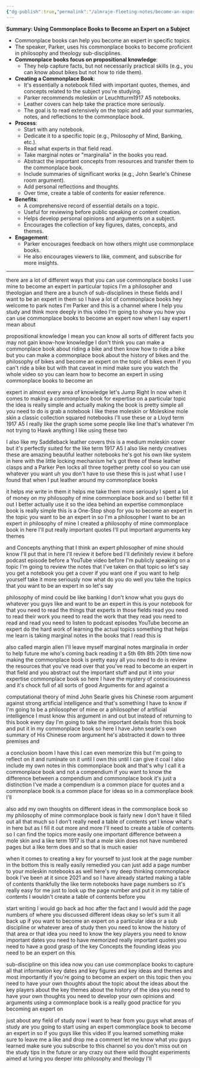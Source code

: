 ```yaml
---
{"dg-publish":true,"permalink":"/almraje-fleeting-notes/become-an-expert-in-almost-any-subject-using-commonplace-books-philosopher-explains-you-tube/"}
---
```



**Summary: Using Commonplace Books to Become an Expert on a Subject**
  
- Commonplace books can help you become an expert in specific topics.
- The speaker, Parker, uses his commonplace books to become proficient in philosophy and theology sub-disciplines.
- **Commonplace books focus on propositional knowledge**:
  - They help capture facts, but not necessarily practical skills (e.g., you can know about bikes but not how to ride them).
- **Creating a Commonplace Book**:
  - It's essentially a notebook filled with important quotes, themes, and concepts related to the subject you're studying.
  - Parker recommends moleskin or Leuchtturm1917 A5 notebooks. 
  - Leather covers can help take the practice more seriously.
  - The goal is to read extensively on the topic and add your summaries, notes, and reflections to the commonplace book.
- **Process**:
  - Start with any notebook.
  - Dedicate it to a specific topic (e.g., Philosophy of Mind, Banking, etc.).
  - Read what experts in that field read.
  - Take marginal notes or "marginalia" in the books you read.
  - Abstract the important concepts from resources and transfer them to the commonplace book.
  - Include summaries of significant works (e.g., John Searle's Chinese room argument).
  - Add personal reflections and thoughts.
  - Over time, create a table of contents for easier reference.
- **Benefits**:
  - A comprehensive record of essential details on a topic.
  - Useful for reviewing before public speaking or content creation.
  - Helps develop personal opinions and arguments on a subject.
  - Encourages the collection of key figures, dates, concepts, and themes.
- **Engagement**:
  - Parker encourages feedback on how others might use commonplace books.
  - He also encourages viewers to like, comment, and subscribe for more insights.

------

there are a lot of different ways that you can use commonplace books I use mine to become an expert in particular topics I'm a philosopher and theologian and there are a bunch of sub-disciplines in these fields and I want to be an expert in them so I have a lot of commonplace books hey welcome to park notes I'm Parker and this is a channel where I help you study and think more deeply in this video I'm going to show you how you can use commonplace books to become an expert now when I say expert I mean about

propositional knowledge I mean you can know all sorts of different facts you may not gain know-how knowledge I don't think you can make a commonplace book about riding a bike and then know how to ride a bike but you can make a commonplace book about the history of bikes and the philosophy of bikes and become an expert on the topic of bikes even if you can't ride a bike but with that caveat in mind make sure you watch the whole video so you can learn how to become an expert in using commonplace books to become an

expert in almost every area of knowledge let's Jump Right In now when it comes to making a commonplace book for expertise on a particular topic the idea is really simple and actually making the book is pretty simple all you need to do is grab a notebook I like these moleskin or Moleskine mole skin a classic collection squared notebooks I'll use these or a Lloyd term 1917 A5 I really like the graph some some people like line that's whatever I'm not trying to Hawk anything I like using these two

I also like my Saddleback leather covers this is a medium moleskin cover but it's perfectly suited for the like term 1917 A5 I also like nerdy creatives these are amazing beautiful leather notebooks he's got his own like system in here with the little locking mechanism he's got three of these leather clasps and a Parker Pen locks all three together pretty cool so you can use whatever you want uh you don't have to use these this is just what I use I found that when I put leather around my commonplace books

it helps me write in them it helps me take them more seriously I spent a lot of money on my philosophy of mine commonplace book and so I better fill it out I better actually use it so the idea behind an expertise commonplace book is really simple this is a One-Stop shop for you to become an expert in the topic you want to be an expert in so I'm a philosopher I want to be an expert in philosophy of mine I created a philosophy of mine commonplace book in here I'll put really important quotes I'll put important arguments key themes

and Concepts anything that I think an expert philosopher of mine should know I'll put that in here I'll review it before bed I'll definitely review it before podcast episode before a YouTube video before I'm publicly speaking on a topic I'm going to review the notes that I've taken on that topic so let's say you get a notebook you get a cover if you want one if you want to help yourself take it more seriously now what do you do well you take the topics that you want to be an expert in so let's say

philosophy of mind could be like banking I don't know what you guys do whatever you guys like and want to be an expert in this is your notebook for that you need to read the things that experts in those fields read you need to read their work you need to read the work that they read you need to read and read you need to listen to podcast episodes YouTube become an expert do the hard work of learning the actual topics something that helps me learn is taking marginal notes in the books that I read this is

also called margin alien I'll leave myself marginal notes marginalia in order to help future me who's coming back reading it a 5th 6th 8th 20th time now making the commonplace book is pretty easy all you need to do is review the resources that you've read over that you've read to become an expert in that field and you abstract out the important stuff and put it into your expertise commonplace book so here I have the mystery of consciousness and it's chock full of all sorts of good Arguments for and against a

computational theory of mind John Searle gives his Chinese room argument against strong artificial intelligence and that's something I have to know if I'm going to be a philosopher of mine or a philosopher of artificial intelligence I must know this argument in and out but instead of returning to this book every day I'm going to take the important details from this book and put it in my commonplace book so here I have John searle's own summary of His Chinese room argument he's abstracted it down to three premises and

a conclusion boom I have this I can even memorize this but I'm going to reflect on it and ruminate on it until I own this until I can give it coal I also include my own notes in this commonplace book and that's why I call it a commonplace book and not a compendium if you want to know the difference between a compendium and commonplace book it's just a distinction I've made a compendium is a common place for quotes and a commonplace book is a common place for ideas so in a commonplace book I'll

also add my own thoughts on different ideas in the commonplace book so my philosophy of mine commonplace book is fairly new I don't have it filled out all that much so I don't really need a table of contents yet I know what's in here but as I fill it out more and more I'll need to create a table of contents so I can find the topics more easily one important difference between a mole skin and a like term 1917 is that a mole skin does not have numbered pages but a like term does and so that is much easier

when it comes to creating a key for yourself to just look at the page number in the bottom this is really easily remedied you can just add a page number to your moleskin notebooks as well here's my deep thinking commonplace book I've been at it since 2021 and so I have already started making a table of contents thankfully the like term notebooks have page numbers so it's really easy for me just to look up the page number and put it in my table of contents I wouldn't create a table of contents before you

start writing I would go back ad hoc after the fact and I would add the page numbers of where you discussed different ideas okay so let's sum it all back up if you want to become an expert on a particular idea or a sub discipline or whatever area of study then you need to know the history of that area or that idea you need to know the key players you need to know important dates you need to have memorized really important quotes you need to have a good grasp of the key Concepts the founding ideas you need to be an expert on this

sub-discipline on this idea now you can use commonplace books to capture all that information key dates and key figures and key ideas and themes and most importantly if you're going to become an expert on this topic then you need to have your own thoughts about the topic about the ideas about the key players about the key themes about the history of the idea you need to have your own thoughts you need to develop your own opinions and arguments using a commonplace book is a really good practice for you becoming an expert on

just about any field of study now I want to hear from you guys what areas of study are you going to start using an expert commonplace book to become an expert in so if you guys like this video If you learned something make sure to leave me a like and drop me a comment let me know what you guys learned make sure you subscribe to this channel so you don't miss out on the study tips in the future or any crazy out there wild thought experiments aimed at luring you deeper into philosophy and theology I'll